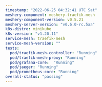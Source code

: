 ```yaml
---
timestamp: "2022-06-25 04:32:41 UTC Sat"
meshery-component: meshery-traefik-mesh
meshery-component-version: v0.5.21
meshery-server-version: "v0.6.0-rc.5aa"
k8s-distro: minikube
k8s-version: "v1.20.11"
service-mesh: traefik-mesh
service-mesh-version: ""
tests:
  pod/traefik-mesh-controller: "Running"
  pod/traefik-mesh-proxy: "Running"
  pod/grafana-core:  "Running"
  pod/jaeger: "Running"
  pod/prometheus-core: "Running" 
overall-status: "passing"
---
```


